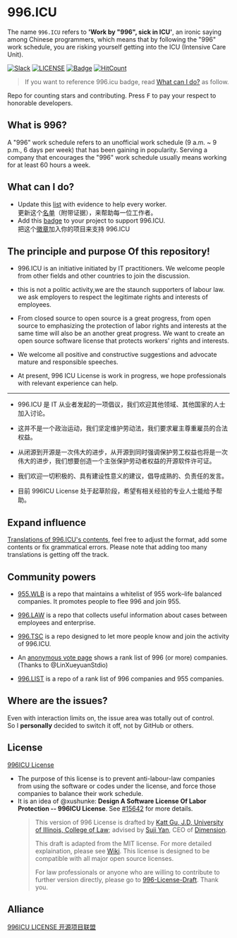# 996.ICU

The name `996.ICU` refers to **'Work by "996", sick in ICU'**, an ironic saying among Chinese programmers, which means that by following the "996" work schedule, you are risking yourself getting into the ICU (Intensive Care Unit).

[![Slack](https://img.shields.io/badge/slack-996ICU-%23de335e.svg)](https://join.slack.com/t/996icu/shared_invite/enQtNTc5MTU4MDkxOTA1LTJlYWVmMGQxOWNjZDA2NzdkMzQ3MjkzYmFlYTAxMTczZGQ0NmQ5ZWY5MTVjODQ4MWFkZGRhMmRmY2UwZGUyOTQ)
[![LICENSE](<https://img.shields.io/badge/license-NPL%20(The%20996%20Prohibited%20License)-blue.svg>)](https://github.com/996icu/996.ICU/blob/master/LICENSE)
[![Badge](https://img.shields.io/badge/link-996.icu-red.svg)](https://996.icu/#/zh_CN)
[![HitCount](http://hits.dwyl.io/996icu/996.ICU.svg)](http://hits.dwyl.io/996icu/996.ICU)

> If you want to reference 996.icu badge, read [What can I do?](#what-can-i-do) as follow.

Repo for counting stars and contributing. Press <kbd>F</kbd> to pay your respect to honorable developers.

## What is 996?

A "996" work schedule refers to an unofficial work schedule (9 a.m. ~ 9 p.m., 6 days per week) that has been gaining in popularity. Serving a company that encourages the "996" work schedule usually means working for at least 60 hours a week.

## What can I do?

- Update this [list](blacklist/blacklist.md) with evidence to help every worker.  
  更新这个[名单](blacklist/blacklist.md)（附带证据），来帮助每一位工作者。
- Add this [badge](externals/instruction.md) to your project to support 996.ICU.  
  把这个[徽章](externals/instruction.md)加入你的项目来支持 996.ICU

## The principle and purpose Of this repository!

- 996.ICU is an initiative initiated by IT practitioners. We welcome people from other fields and other countries to join the discussion.

- this is not a politic activity,we are the staunch supporters of labour law. we ask employers to respect the legitimate rights and interests of employees.

- From closed source to open source is a great progress, from open source to emphasizing the protection of labor rights and interests at the same time will also be an another great progress. We want to create an open source software license that protects workers' rights and interests.

- We welcome all positive and constructive suggestions and advocate mature and responsible speeches.

- At present, 996 ICU License is work in progress, we hope professionals with relevant experience can help.

---

- 996.ICU 是 IT 从业者发起的一项倡议，我们欢迎其他领域、其他国家的人士加入讨论。

- 这并不是一个政治运动，我们坚定维护劳动法，我们要求雇主尊重雇员的合法权益。

- 从闭源到开源是一次伟大的进步，从开源到同时强调保护劳工权益也将是一次伟大的进步，我们想要创造一个主张保护劳动者权益的开源软件许可证。

- 我们欢迎一切积极的、具有建设性意义的建议，倡导成熟的、负责任的发言。

- 目前 996ICU License 处于起草阶段，希望有相关经验的专业人士能给予帮助。

## Expand influence

[Translations of 996.ICU's contents](i18n/i18n.md), feel free to adjust the format, add some contents or fix grammatical errors. Please note that adding too many translations is getting off the track.

## Community powers

- [955.WLB](https://github.com/formulahendry/955.WLB) is a repo that maintains a whitelist of 955 work–life balanced companies. It promotes people to flee 996 and join 955.

- [996.LAW](https://github.com/Y1ran/996.Law) is a repo that collects useful information about cases between employees and enterprise.

- [996.TSC](https://github.com/lxlxw/996.TSC) is a repo designed to let more people know and join the activity of 996.ICU.

- An [anonymous vote page](externals/exposure.md) shows a rank list of 996 (or more) companies. (Thanks to @LinXueyuanStdio)

- [996.LIST](https://github.com/fengT-T/996_list) is a repo of a rank list of 996 companies and 955 companies.

## Where are the issues?

Even with interaction limits on, the issue area was totally out of control.  
So I **personally** decided to switch it off, not by GitHub or others.

## License

[996ICU License](LICENSE)

- The purpose of this license is to prevent anti-labour-law companies from using the software or codes under the license, and force those companies to balance their work schedule.
- It is an idea of @xushunke: **Design A Software License Of Labor Protection -- 996ICU License**. See [#15642](https://github.com/996icu/996.ICU/pull/15642) for more details.
  > This version of 996 License is drafted by [Katt Gu, J.D, University of Illinois, College of Law](https://scholar.google.com.sg/citations?user=PTcpQwcAAAAJ&hl=en&oi=ao); advised by [Suji Yan](https://www.linkedin.com/in/tedkoyan/), CEO of [Dimension](https://www.dimension.im).
  >
  > This draft is adapted from the MIT license. For more detailed explaination, please see [Wiki](https://github.com/kattgu7/996-License-Draft/wiki). This license is designed to be compatible with all major open source licenses.
  >
  > For law professionals or anyone who are willing to contribute to further version directly, please go to [996-License-Draft](https://github.com/kattgu7/996-License-Draft). Thank you.

## Alliance

[996ICU LICENSE 开源项目联盟](alliance/alliance.md)
